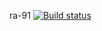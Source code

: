 ra-91
[![Build status](https://ci.appveyor.com/api/projects/status/50gn2qvux5hqgnde?svg=true)](https://ci.appveyor.com/project/IsmagilovRF/ra-91)

